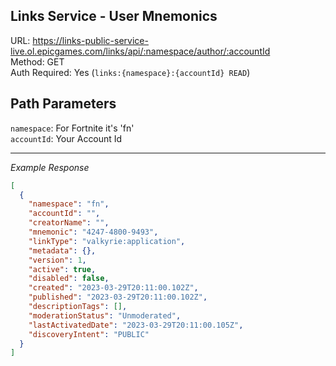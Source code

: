 ## Links Service - User Mnemonics

URL: https://links-public-service-live.ol.epicgames.com/links/api/:namespace/author/:accountId \
Method: GET \
Auth Required: Yes (`links:{namespace}:{accountId} READ`)

## Path Parameters

`namespace`: For Fortnite it's 'fn' <br/>
`accountId`: Your Account Id

---

_Example Response_

```json
[
  {
    "namespace": "fn",
    "accountId": "",
    "creatorName": "",
    "mnemonic": "4247-4800-9493",
    "linkType": "valkyrie:application",
    "metadata": {},
    "version": 1,
    "active": true,
    "disabled": false,
    "created": "2023-03-29T20:11:00.102Z",
    "published": "2023-03-29T20:11:00.102Z",
    "descriptionTags": [],
    "moderationStatus": "Unmoderated",
    "lastActivatedDate": "2023-03-29T20:11:00.105Z",
    "discoveryIntent": "PUBLIC"
  }
]
```
